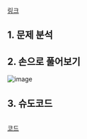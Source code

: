 [링크](https://www.acmicpc.net/problem/2098)

## 1. 문제 분석

## 2. 손으로 풀어보기 

![image](../../image/폴더/png파일.png)

## 3. 슈도코드 

``` 

```

[코드](../../code/폴더/파일이름.py)